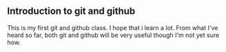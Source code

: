 ## Introduction to git and github
This is my first git and github class. I hope that i learn a lot. From what I've heard so far, both git and github will be very useful though I'm not yet sure how.